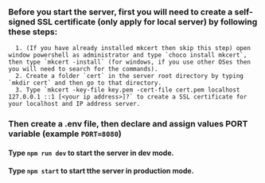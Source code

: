 ### Before you start the server, first you will need to create a self-signed SSL certificate (only apply for local server) by following these steps:

      1. (If you have already installed mkcert then skip this step) open window powershell as administrator and type `choco install mkcert`, then type `mkcert -install` (for windows, if you use other OSes then you will need to search for the commands).
      2. Create a folder `cert` in the server root directory by typing `mkdir cert` and then go to that directory.
      3. Type `mkcert -key-file key.pem -cert-file cert.pem localhost 127.0.0.1 ::1 [<your ip address>]?` to create a SSL certificate for your localhost and IP address server.

### Then create a .env file, then declare and assign values PORT variable (example `PORT=8080`)

#### Type `npm run dev` to start the server in dev mode.

#### Type `npm start` to start tthe server in production mode.
